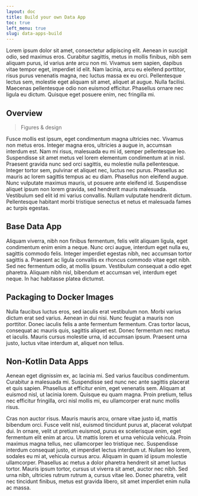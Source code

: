 ```yaml
---
layout: doc
title: Build your own Data App
toc: true
left_menu: true
slug: data-apps-build
---
```

Lorem ipsum dolor sit amet, consectetur adipiscing elit. Aenean in suscipit odio, sed maximus eros. Curabitur sagittis, metus in mollis finibus, nibh sem aliquam purus, id varius ante arcu non mi. Vivamus sem sapien, dapibus vitae tempor eget, imperdiet id elit. Nam lacinia, arcu eu eleifend porttitor, risus purus venenatis magna, nec luctus massa ex eu orci. Pellentesque lectus sem, molestie eget aliquam sit amet, aliquet at augue. Nulla facilisi. Maecenas pellentesque odio non euismod efficitur. Phasellus ornare nec ligula eu dictum. Quisque eget posuere enim, nec fringilla mi.

## Overview
> Figures & design

Fusce mollis est ipsum, eget condimentum magna ultricies nec. Vivamus non metus eros. Integer magna eros, ultricies a augue in, accumsan interdum est. Nam mi risus, malesuada eu mi id, semper pellentesque leo. Suspendisse sit amet metus vel lorem elementum condimentum at in nisl. Praesent gravida nunc sed orci sagittis, eu molestie nulla pellentesque. Integer tortor sem, pulvinar et aliquet nec, luctus nec purus. Phasellus ac mauris ac lorem sagittis tempus ac eu diam. Phasellus non eleifend augue. Nunc vulputate maximus mauris, ut posuere ante eleifend id. Suspendisse aliquet ipsum non lorem gravida, sed hendrerit mauris malesuada. Vestibulum sed elit id mi varius convallis. Nullam vulputate hendrerit dictum. Pellentesque habitant morbi tristique senectus et netus et malesuada fames ac turpis egestas.

## Base Data App
Aliquam viverra, nibh non finibus fermentum, felis velit aliquam ligula, eget condimentum enim enim a neque. Nunc orci augue, interdum eget nulla eu, sagittis commodo felis. Integer imperdiet egestas nibh, nec accumsan tortor sagittis a. Praesent ac ligula convallis ex rhoncus commodo vitae eget nibh. Sed nec fermentum odio, at mollis ipsum. Vestibulum consequat a odio eget pharetra. Aliquam nibh nisl, bibendum et accumsan vel, interdum eget neque. In hac habitasse platea dictumst.

## Packaging to Docker Images
Nulla faucibus luctus eros, sed iaculis erat vestibulum non. Morbi varius dictum erat sed varius. Aenean in dui nisi. Nunc feugiat a mauris non porttitor. Donec iaculis felis a ante fermentum fermentum. Cras tortor lacus, consequat ac mauris quis, sagittis aliquet est. Donec fermentum nec metus et iaculis. Mauris cursus molestie urna, id accumsan ipsum. Praesent urna justo, luctus vitae interdum at, aliquet non tellus.

## Non-Kotlin Data Apps
Aenean eget dignissim ex, ac lacinia mi. Sed varius faucibus condimentum. Curabitur a malesuada mi. Suspendisse sed nunc nec ante sagittis placerat et quis sapien. Phasellus at efficitur enim, eget venenatis sem. Aliquam at euismod nisl, ut lacinia lorem. Quisque eu quam magna. Proin pretium, tellus nec efficitur fringilla, orci nisl mollis mi, eu ullamcorper erat nunc mollis risus.

Cras non auctor risus. Mauris mauris arcu, ornare vitae justo id, mattis bibendum orci. Fusce velit nisl, euismod tincidunt purus at, placerat volutpat dui. In ornare, velit ut pretium euismod, purus ex scelerisque enim, eget fermentum elit enim at arcu. Ut mattis lorem et urna vehicula vehicula. Proin maximus magna tellus, nec ullamcorper leo tristique nec. Suspendisse interdum consequat justo, et imperdiet lectus interdum ut. Nullam leo lorem, sodales eu mi at, vehicula cursus arcu. Aliquam in quam id ipsum molestie ullamcorper. Phasellus ac metus a dolor pharetra hendrerit sit amet luctus tortor. Mauris ipsum tortor, cursus ut viverra sit amet, auctor nec nibh. Sed urna nibh, ultricies rutrum rutrum a, cursus vitae leo. Donec pharetra, velit nec tincidunt finibus, metus est gravida libero, sit amet imperdiet enim nulla ac massa.

